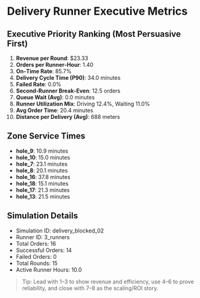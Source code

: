 # Delivery Runner Executive Metrics

## Executive Priority Ranking (Most Persuasive First)
1. **Revenue per Round**: $23.33
2. **Orders per Runner‑Hour**: 1.40
3. **On‑Time Rate**: 85.7%
4. **Delivery Cycle Time (P90)**: 34.0 minutes
5. **Failed Rate**: 0.0%
6. **Second‑Runner Break‑Even**: 12.5 orders
7. **Queue Wait (Avg)**: 0.0 minutes
8. **Runner Utilization Mix**: Driving 12.4%, Waiting 11.0%
9. **Avg Order Time**: 20.4 minutes
10. **Distance per Delivery (Avg)**: 688 meters

## Zone Service Times
- **hole_9**: 10.9 minutes
- **hole_10**: 15.0 minutes
- **hole_7**: 23.1 minutes
- **hole_8**: 20.1 minutes
- **hole_16**: 37.8 minutes
- **hole_18**: 15.1 minutes
- **hole_17**: 21.3 minutes
- **hole_13**: 21.5 minutes


## Simulation Details
- Simulation ID: delivery_blocked_02
- Runner ID: 3_runners
- Total Orders: 16
- Successful Orders: 14
- Failed Orders: 0
- Total Rounds: 15
- Active Runner Hours: 10.0

> Tip: Lead with 1–3 to show revenue and efficiency, use 4–6 to prove reliability, and close with 7–8 as the scaling/ROI story.
